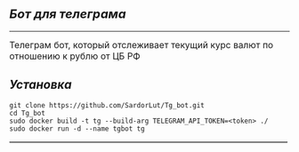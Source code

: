 <h2 style="font-style:italic"><span style="font-size:22px"><strong>Бот для телеграма</strong></span></h2>

<hr />
<p><span style="font-size:16px">Телеграм бот, который отслеживает текущий курс валют по отношению к рублю от ЦБ РФ</span></p>

<h2 style="font-style:italic"><strong>Установка</strong></h2>

<table border="1" cellpadding="1" cellspacing="1" dir="ltr" style="width:500px">

    git clone https://github.com/SardorLut/Tg_bot.git
    cd Tg_bot
    sudo docker build -t tg --build-arg TELEGRAM_API_TOKEN=<token> ./
    sudo docker run -d --name tgbot tg
</table>